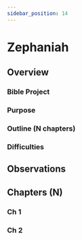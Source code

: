 ```yaml
---
sidebar_position: 14
---
```


# Zephaniah

## Overview


### Bible Project

### Purpose


### Outline (N chapters)

### Difficulties


## Observations


## Chapters (N)

### Ch 1

### Ch 2
